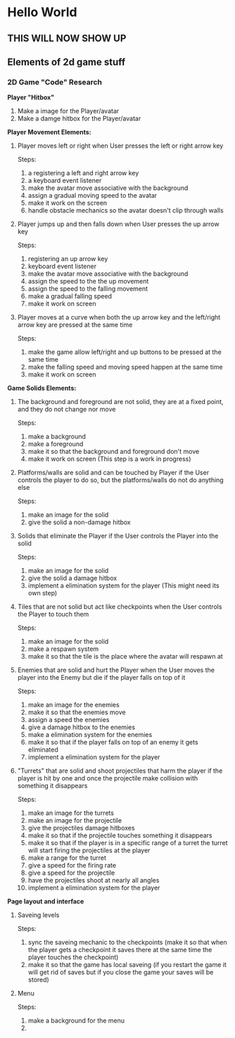 # Hello World

## THIS WILL NOW SHOW UP

## Elements of 2d game stuff
### 2D Game "Code" Research

**Player "Hitbox"**

1. Make a image for the Player/avatar
2. Make a damge hitbox for the Player/avatar

**Player Movement Elements:**

1. Player moves left or right when User presses the left or right arrow key
   
   Steps:
   1. a registering a left and right arrow key
   2. a keyboard event listener
   3. make the avatar move associative with the background
   4. assign a gradual moving speed to the avatar
   5. make it work on the screen
   6. handle obstacle mechanics so the avatar doesn't clip through walls
   
2. Player jumps up and then falls down when User presses the up arrow key
 
   Steps:
   1. registering an up arrow key
   2. keyboard event listener
   3. make the avatar move associative with the background
   4. assign the speed to the the up movement
   5. assign the speed to the falling movement
   6. make a gradual falling speed
   7. make it work on screen

3. Player moves at a curve when both the up arrow key and the left/right arrow key are pressed at the same time

   Steps:
   1. make the game allow left/right and up buttons to be pressed at the same time
   2. make the falling speed and moving speed happen at the same time
   3. make it work on screen

   
**Game Solids Elements:**

1. The background and foreground are not solid, they are at a fixed point, and they do not change nor move

      Steps:
      1. make a background
      2. make a foreground
      3. make it so that the background and foreground don't move
      4. make it work on screen
   (This step is a work in progress)

2. Platforms/walls are solid and can be touched by Player if the User controls the player to do so, but the platforms/walls do not do anything else
      
      Steps:
      1. make an image for the solid
      2. give the solid a non-damage hitbox

4. Solids that eliminate the Player if the User controls the Player into the solid

      Steps:
      1. make an image for the solid
      2. give the solid a damage hitbox
      3. implement a elimination system for the player (This might need its own step)

5. Tiles that are not solid but act like checkpoints when the User controls the Player to touch them

      Steps: 
      1. make an image for the solid
      2. make a respawn system
      3. make it so that the tile is the place where the avatar will respawn at

6. Enemies that are solid and hurt the Player when the User moves the player into the Enemy but die if the player falls on top of it
   
      Steps:
      1. make an image for the enemies
      2. make it so that the enemies move
      3. assign a speed the enemies
      4. give a damage hitbox to the enemies
      5. make a elimination system for the enemies
      6. make it so that if the player falls on top of an enemy it gets eliminated
      7. implement a elimination system for the player

7. "Turrets" that are solid and shoot projectiles that harm the player if the player is hit by one and once the projectile make collision with something it disappears

      Steps:
      1. make an image for the turrets
      2. make an image for the projectile
      3. give the projectiles damage hitboxes
      4. make it so that if the projectile touches something it disappears
      5. make it so that if the player is in a specific range of a turret the turret will start firing the projectiles at the player
      6. make a range for the turret
      7. give a speed for the firing rate
      8. give a speed for the projectile
      9. have the projectiles shoot at nearly all angles
      10. implement a elimination system for the player

**Page layout and interface**

1. Saveing levels

   Steps:
   1. sync the saveing mechanic to the checkpoints (make it so that when the player gets a checkpoint it saves there at the same time the player touches the checkpoint)
   2. make it so that the game has local saveing (if you restart the game it will get rid of saves but if you close the game your saves will be stored)

2. Menu

   Steps:
   1. make a background for the menu
   2. 
   





